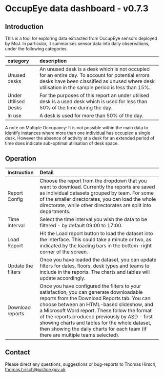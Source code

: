 
# OccupEye data dashboard - v0.7.3


## Introduction

This is a tool for exploring data extracted from OccupEye sensors deployed by MoJ. In particular, it summarises sensor data into daily observations, under the following categories.

<table class="table" style="width: auto !important; margin-left: auto; margin-right: auto;">
 <thead>
  <tr>
   <th style="text-align:left;"> category </th>
   <th style="text-align:left;"> description </th>
  </tr>
 </thead>
<tbody>
  <tr>
   <td style="text-align:left;"> Unused desks </td>
   <td style="text-align:left;"> An unused desk is a desk which is not occupied for an entire day. To account for potential errors desks have been classified as unused where desk utilisation in the sample period is less than 15%. </td>
  </tr>
  <tr>
   <td style="text-align:left;"> Under Utilised Desks </td>
   <td style="text-align:left;"> For the purposes of this report an under utilised desk is a used desk which is used for less than 50% of the time during the day. </td>
  </tr>
  <tr>
   <td style="text-align:left;"> In use </td>
   <td style="text-align:left;"> A desk is used for more than 50% of the day. </td>
  </tr>
</tbody>
</table>

A note on Multiple Occupancy: It is not possible within the main data to identify instances where more than one individual has occupied a single desk. However the absence of activity at a desk for an extended period of time does indicate sub-optimal utilisation of desk space.


## Operation

<table class="table" style="width: auto !important; margin-left: auto; margin-right: auto;">
 <thead>
  <tr>
   <th style="text-align:left;"> Instruction </th>
   <th style="text-align:left;"> Detail </th>
  </tr>
 </thead>
<tbody>
  <tr>
   <td style="text-align:left;"> Report Config </td>
   <td style="text-align:left;"> Choose the report from the dropdown that you want to download. Currently the reports are saved as individual datasets grouped by team. For some of the smaller directorates, you can load the whole directorate, while other directorates are split into departments. </td>
  </tr>
  <tr>
   <td style="text-align:left;"> Time Interval </td>
   <td style="text-align:left;"> Select the time interval you wish the data to be filtered - by default 09:00 to 17:00. </td>
  </tr>
  <tr>
   <td style="text-align:left;"> Load Report </td>
   <td style="text-align:left;"> Hit the Load report button to load the dataset into the interface. This could take a minute or two, as indicated by the loading bars in the bottom-right corner of the screen. </td>
  </tr>
  <tr>
   <td style="text-align:left;"> Update the filters </td>
   <td style="text-align:left;"> Once you have loaded the dataset, you can update filters for dates, floors, desk types and teams to include in the reports. The charts and tables will update accordingly. </td>
  </tr>
  <tr>
   <td style="text-align:left;"> Download reports </td>
   <td style="text-align:left;"> Once you have configured the filters to your satisfaction, you can generate downloadable reports from the Download Reports tab. You can choose between an HTML-based slideshow, and a Microsoft Word report. These follow the format of the reports produced previously by ASD - first showing charts and tables for the whole dataset, then showing the daily charts for each team (if there are multiple teams selected). </td>
  </tr>
</tbody>
</table>


## Contact

Please direct any questions, suggestions or bug-reports to Thomas Hirsch, thomas.hirsch@justice.gov.uk

